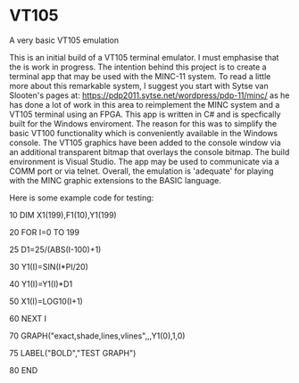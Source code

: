 # VT105
A very basic VT105 emulation

  This is an initial build of a VT105 terminal emulator. I must emphasise that the is work in progress.
The intention behind this project is to create a terminal app that may be used with the MINC-11 system.
To read a little more about this remarkable system, I suggest you start with Sytse van Slooten's pages
at: https://pdp2011.sytse.net/wordpress/pdp-11/minc/ as he has done a lot of work in this area to
reimplement the MINC system and a VT105 terminal using an FPGA.
  This app is written in C# and is specfically built for the Windows enviroment. The reason for this
was to simplify the basic VT100 functionality which is conveniently available in the Windows console.
  The VT105 graphics have been added to the console window via an additional transparent bitmap that 
overlays the console bitmap.
The build environment is Visual Studio.
The app may be used to communicate via a COMM port or via telnet.
Overall, the emulation is 'adequate' for playing with the MINC graphic extensions to the BASIC language.

Here is some example code for testing:


10 DIM X1(199),F1(10),Y1(199)

20 FOR I=0 TO 199

25 D1=25/(ABS(I-100)+1)

30 Y1(I)=SIN(I*PI/20)

40 Y1(I)=Y1(I)*D1

50 X1(I)=LOG10(I+1)

60 NEXT I

70 GRAPH("exact,shade,lines,vlines",,,Y1(0),1,0)

75 LABEL("BOLD","TEST GRAPH")

80 END

